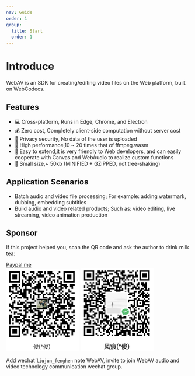 ```yaml
---
nav: Guide
order: 1
group:
  title: Start
  order: 1
---
```


# Introduce

WebAV is an SDK for creating/editing video files on the Web platform, built on WebCodecs.

## Features

- 💻 Cross-platform, Runs in Edge, Chrome, and Electron
- 💰 Zero cost, Completely client-side computation without server cost
- 🔏 Privacy security, No data of the user is uploaded
- 🚀 High performance,10 ~ 20 times that of ffmpeg.wasm
- 🧩 Easy to extend,it is very friendly to Web developers, and can easily cooperate with Canvas and WebAudio to realize custom functions
- 🤏 Small size,~ 50kb (MINIFIED + GZIPPED, not tree-shaking)

## Application Scenarios

- Batch audio and video file processing; For example: adding watermark, dubbing, embedding subtitles
- Build audio and video related products; Such as: video editing, live streaming, video animation production

## Sponsor

If this project helped you, scan the QR code and ask the author to drink milk tea:

[Paypal.me](https://paypal.me/hughfenghen)  
<img src="../../public/img/alipay-qcode.png" width="200" alt="alipay" />
<img src="../../public/img/wechat-qcode.png" width="200" alt="wechat-pay" />

Add wechat `liujun_fenghen` note WebAV, invite to join WebAV audio and video technology communication wechat group.
